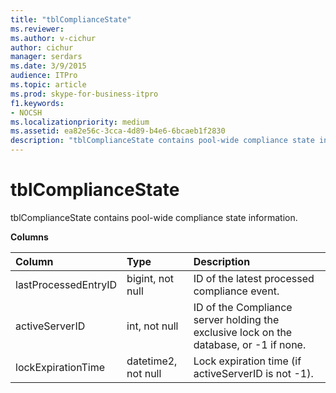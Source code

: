 ```yaml
---
title: "tblComplianceState"
ms.reviewer: 
ms.author: v-cichur
author: cichur
manager: serdars
ms.date: 3/9/2015
audience: ITPro
ms.topic: article
ms.prod: skype-for-business-itpro
f1.keywords:
- NOCSH
ms.localizationpriority: medium
ms.assetid: ea82e56c-3cca-4d89-b4e6-6bcaeb1f2830
description: "tblComplianceState contains pool-wide compliance state information."
---
```


# tblComplianceState
 
tblComplianceState contains pool-wide compliance state information.
  
**Columns**

|**Column**|**Type**|**Description**|
|:-----|:-----|:-----|
|lastProcessedEntryID  <br/> |bigint, not null  <br/> |ID of the latest processed compliance event.  <br/> |
|activeServerID  <br/> |int, not null  <br/> |ID of the Compliance server holding the exclusive lock on the database, or -1 if none.  <br/> |
|lockExpirationTime  <br/> |datetime2, not null  <br/> |Lock expiration time (if activeServerID is not -1).  <br/> |
   

